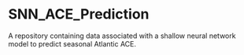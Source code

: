 # SNN_ACE_Prediction
A repository containing data associated with a shallow neural network model to predict seasonal Atlantic ACE.
